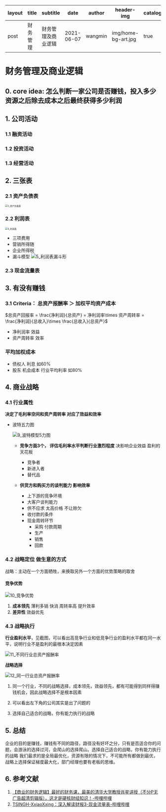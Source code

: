 | layout | title    | subtitle           | date       | author  | header-img          | catalog | tags     |
| ------ | -------- | ------------------ | ---------- | ------- | ------------------- | ------- | -------- |
| post   | 财务管理 | 财务管理及商业逻辑 | 2021-06-07 | wangmin | img/home-bg-art.jpg | true    | 财务管理 |

# 财务管理及商业逻辑

## 0. core idea: 怎么判断一家公司是否赚钱，投入多少资源之后除去成本之后最终获得多少利润

## 1. 公司活动

### 1.1 融资活动

### 1.2 投资活动

### 1.3 经营活动

## 2. 三张表

### 2.1 资产负债表

<img src="https://github.com/siatwangmin/siatwangmin.github.io/blob/master/img/3_资产负载表.png" alt="3_资产负载表" style="zoom:50%;" />

### 2.2 利润表

<img src="https://github.com/siatwangmin/siatwangmin.github.io/blob/master/img/4_利润表.png" alt="4_利润表" style="zoom:50%;" />

- 三项费用
- 营销所得随
- 企业所得税
- 漏斗模型
  ![5_利润表漏斗形](https://github.com/siatwangmin/siatwangmin.github.io/blob/master/img/5_利润表漏斗形.png)

### 2.3 现金流量表

## 3. 有没有赚钱

### 3.1 Criteria： 总资产报酬率 ＞ 加权平均资产成本

$总资产回报率 = \frac{净利润}{总资产} = 净利润率\times 资产周转率 = \frac{净利润}{总收入}\times \frac{总收入}{总资产}$

- 净利润率  效益
- 资产周转率  效率

### 平均加权成本

- 债权人 利息  如60%
- 股东     机会成本  行业平均利率 如80%

## 4. 商业战略

### 4.1 行业属性 

**决定了毛利率空间和资产周转率  对应了效益和效率**

- 波特五力图

  ![9_波特模型5力图](https://github.com/siatwangmin/siatwangmin.github.io/blob/master/img/9_波特模型5力图.png)

  - **竞争方面3个， 评估毛利率水平判断行业激烈程度** 决影响企业效益  盈利的天花板
  	- 竞争者
  	- 新进入者
  	- 替代品
  	
  - **供货方和购买方的谈判能力 影响效率** 
    - 上下游的竞争环境
    - 大客户谈判能力
    - 供不应求 太高价格 不让赊欠
    - 收付款的条件
    - 现金周转环节  
      - 采购 付款周期
      - 生产 
      - 销售
      - 回款

### 4.2 战略定位  做生意的方式

战略：主动在一个方面牺牲，来换取另外一个方面的优势策略的取舍

#### 竞争优势 

![10_竞争优势](https://github.com/siatwangmin/siatwangmin.github.io/blob/master/img/10_竞争优势.png)

1. **成本领先**  薄利多销  快消 周转率高 提升效率
2. **差异性**  效益优先

### 4.3 战略执行

**行业盈利水平**，见截图，可以看出高竞争行业和低竞争行业的盈利水平都在同一水平，说明行业不是盈利的最根本决定因素

![11_不同行业总资产报酬率](https://github.com/siatwangmin/siatwangmin.github.io/blob/master/img/11_不同行业总资产报酬率.png)

**战略选择**

![12_同一行业总资产报酬率](https://github.com/siatwangmin/siatwangmin.github.io/blob/master/img/12_同一行业总资产报酬率.png)

1. 同一个行业，不同的战略选择，成本领先，效益领先，都有可能得到同样得赚钱机会，因此战略选择不是根本因素

2. 可以看出左下角的公司其实是出了问题的
3. 选择自己适合的战略，你有能力执行的战略

## 5. 总结

企业的目的是赚钱，赚钱有不同的路径，路径没有好坏之分，只有是否适合你的问题，会游泳的选择过河，会爬山的选择爬山。选择自己适合的战略，你有能力执行的战略
我们最求的是全局最优化，资源有限的情况下，不可能所有都做到最优，战略上选择保证梯度最大化，部门经理也要有老板的思维。

## 6. 参考文献

1. [【商业的财务逻辑】最好的财务课，最美的清华大学教授肖星讲授（不分P无广告超清剪辑版），这才是硬核财经知识！-哔哩哔哩](https://b23.tv/ndVU9p)
2. [TSINGH-XxiaoXxing：深入解读财报3-现金流量表-哔哩哔哩](https://b23.tv/slFpuP)

